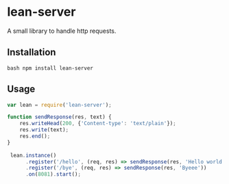 lean-server
=========

A small library to handle http requests.

## Installation

```bash npm install lean-server```

## Usage

```javascript
var lean = require('lean-server');

function sendResponse(res, text) { 
	res.writeHead(200, {'Content-type': 'text/plain'});
	res.write(text);
	res.end();
}
 
 lean.instance()
      .register('/hello', (req, res) => sendResponse(res, 'Hello world'))
      .register('/bye', (req, res) => sendResponse(res, 'Byeee'))
      .on(8081).start();
```
